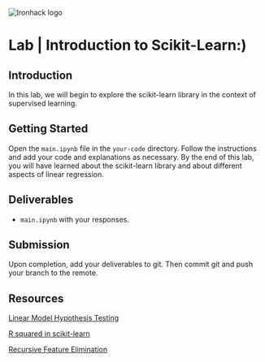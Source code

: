 ![Ironhack logo](https://i.imgur.com/1QgrNNw.png)

# Lab | Introduction to Scikit-Learn:)


## Introduction

In this lab, we will begin to explore the scikit-learn library in the context of supervised learning.

## Getting Started

Open the `main.ipynb` file in the `your-code` directory. Follow the instructions and add your code and explanations as necessary. By the end of this lab, you will have learned about the scikit-learn library and about different aspects of linear regression.

## Deliverables

- `main.ipynb` with your responses.

## Submission

Upon completion, add your deliverables to git. Then commit git and push your branch to the remote.

## Resources

[Linear Model Hypothesis Testing](https://onlinecourses.science.psu.edu/stat501/node/297/)

[R squared in scikit-learn](https://scikit-learn.org/stable/modules/generated/sklearn.metrics.r2_score.html)

[Recursive Feature Elimination](https://scikit-learn.org/stable/modules/generated/sklearn.feature_selection.RFE.html)

